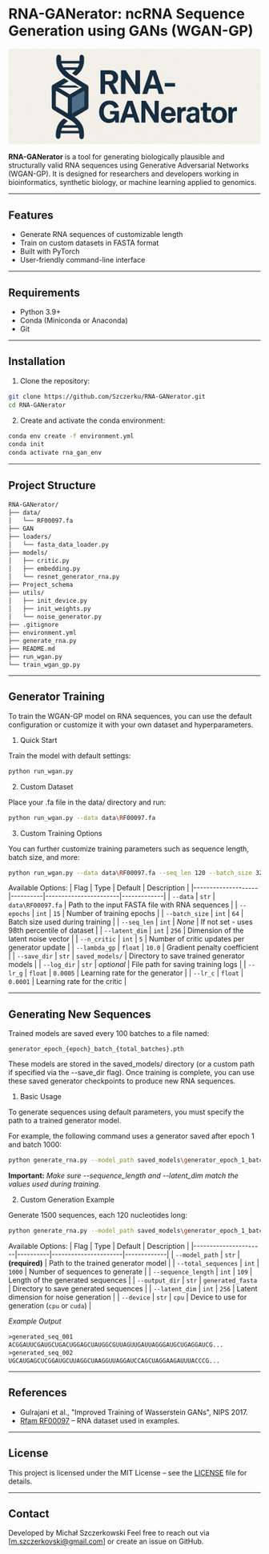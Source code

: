 <!-- # GANbert-RNA -->
<!-- ## Project Schema -->
<!-- ![Diagram](Project_schema/project.drawio.svg) -->

# RNA-GANerator: ncRNA Sequence Generation using GANs (WGAN-GP)
![Logo](Project_schema/logos.png)

**RNA-GANerator** is a tool for generating biologically plausible and structurally valid RNA sequences using Generative Adversarial Networks (WGAN-GP). It is designed for researchers and developers working in bioinformatics, synthetic biology, or machine learning applied to genomics.

---

## Features

- Generate RNA sequences of customizable length
- Train on custom datasets in FASTA format
- Built with PyTorch
- User-friendly command-line interface

---

## Requirements

- Python 3.9+
- Conda (Miniconda or Anaconda)
- Git

---

## Installation

1. Clone the repository:

```bash
git clone https://github.com/Szczerku/RNA-GANerator.git
cd RNA-GANerator
```

2. Create and activate the conda environment:

```bash
conda env create -f environment.yml
conda init
conda activate rna_gan_env
```

---


## Project Structure

```plaintext
RNA-GANerator/
├── data/
│   └── RF00097.fa
├── GAN
├── loaders/
│   └── fasta_data_loader.py
├── models/
│   ├── critic.py
│   ├── embedding.py
│   └── resnet_generator_rna.py
├── Project_schema
├── utils/
│   ├── init_device.py
│   ├── init_weights.py
│   └── noise_generator.py
├── .gitignore
├── environment.yml
├── generate_rna.py
├── README.md
├── run_wgan.py
└── train_wgan_gp.py
```

---

## Generator Training

To train the WGAN-GP model on RNA sequences, you can use the default configuration or customize it with your own dataset and hyperparameters.

1. Quick Start

Train the model with default settings:
```bash
python run_wgan.py
```

2. Custom Dataset

Place your .fa file in the data/ directory and run:
```bash
python run_wgan.py --data data\RF00097.fa
```

3. Custom Training Options

You can further customize training parameters such as sequence length, batch size, and more:
```bash
python run_wgan.py --data data\RF00097.fa --seq_len 120 --batch_size 32
```

Available Options:
| Flag               | Type     | Default               | Description |
|--------------------|----------|-----------------------|-------------|
| `--data`           | `str`    | `data\RF00097.fa`     | Path to the input FASTA file with RNA sequences |
| `--epochs`         | `int`    | `15`                  | Number of training epochs |
| `--batch_size`     | `int`    | `64`                  | Batch size used during training |
| `--seq_len`        | `int`    | *None*                | If not set - uses 98th percentile of dataset |
| `--latent_dim`     | `int`    | `256`                 | Dimension of the latent noise vector |
| `--n_critic`       | `int`    | `5`                   | Number of critic updates per generator update |
| `--lambda_gp`      | `float`  | `10.0`                | Gradient penalty coefficient |
| `--save_dir`       | `str`    | `saved_models/`       | Directory to save trained generator models |
| `--log_dir`        | `str`    | *optional*            | File path for saving training logs |
| `--lr_g`           | `float`  | `0.0005`              | Learning rate for the generator |
| `--lr_c`           | `float`  | `0.0001`              | Learning rate for the critic |


---


## Generating New Sequences
Trained models are saved every 100 batches to a file named:
```plaintext
generator_epoch_{epoch}_batch_{total_batches}.pth
```

These models are stored in the saved_models/ directory (or a custom path if specified via the --save_dir flag). Once training is complete, you can use these saved generator checkpoints to produce new RNA sequences.

1. Basic Usage

To generate sequences using default parameters, you must specify the path to a trained generator model.

For example, the following command uses a generator saved after epoch 1 and batch 1000:
```bash
python generate_rna.py --model_path saved_models\generator_epoch_1_batch_1000.pth
```

**Important:**
*Make sure --sequence_length and --latent_dim match the values used during training.*


2. Custom Generation Example

Generate 1500 sequences, each 120 nucleotides long:
```bash
python generate_rna.py --model_path saved_models\generator_epoch_1_batch_1000.pth --total_sequences 1500 --sequence_length 120
```

Available Options:
| Flag                 | Type     | Default              | Description |
|----------------------|----------|----------------------|-------------|
| `--model_path`       | `str`    | **(required)**       | Path to the trained generator model |
| `--total_sequences`  | `int`    | `1000`               | Number of sequences to generate |
| `--sequence_length`  | `int`    | `109`                | Length of the generated sequences |
| `--output_dir`       | `str`    | `generated_fasta`    | Directory to save generated sequences |
| `--latent_dim`       | `int`    | `256`                | Latent dimension for noise generation |
| `--device`           | `str`    | `cpu`                | Device to use for generation (`cpu` or `cuda`) |

*Example Output*
```plaintext
>generated_seq_001
ACGGAUUCGAUGCUGACUGGAGCUAUGGCGUUAGUUGAUUAGGGAUGCUGAGGAUCG...
>generated_seq_002
UGCAUGAGCUCGGAUGCUUAGGCUAAGGUUAGGAUCCAGCUAGGAAGAUUUACCCG...
```

---


## References

- Gulrajani et al., "Improved Training of Wasserstein GANs", NIPS 2017.
- [Rfam RF00097](https://rfam.org/family/RF00097) – RNA dataset used in examples.


---


## License

This project is licensed under the MIT License – see the [LICENSE](LICENSE) file for details.


---


## Contact

Developed by Michał Szczerkowski 
Feel free to reach out via [m.szczerkovski@gmail.com] or create an issue on GitHub.

